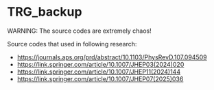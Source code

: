# TRG_backup

WARNING:
The source codes are extremely chaos!

Source codes that used in following research:
- https://journals.aps.org/prd/abstract/10.1103/PhysRevD.107.094509
- https://link.springer.com/article/10.1007/JHEP03(2024)020
- https://link.springer.com/article/10.1007/JHEP11(2024)144
- https://link.springer.com/article/10.1007/JHEP07(2025)036
